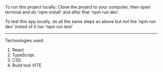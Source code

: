 To run this project locally: Clone the project to your computer, then open terminal and do 'npm install' and after that 'npm run dev'. 

To test this app locally, do all the same steps as above but not the 'npm run dev' insted of it run 'npm run test'

-----------

Technologies used:

1. React
2. TypeScript
3. CSS
4. Build tool VITE